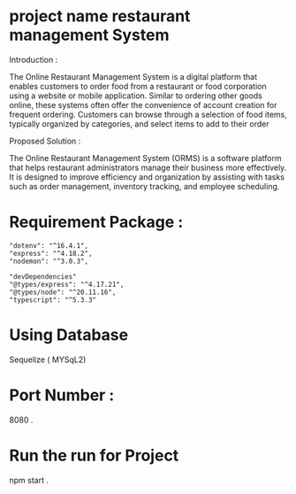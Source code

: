# project name restaurant management System 

Introduction  : 

The Online Restaurant Management System is a digital platform that enables customers to order food from a restaurant or food corporation using a website or mobile application. Similar to ordering other goods online, these systems often offer the convenience of account creation for frequent ordering. Customers can browse through a selection of food items, typically organized by categories, and select items to add to their order

Proposed Solution : 

The Online Restaurant Management System (ORMS) is a software platform that helps restaurant administrators manage their business more effectively. It is designed to improve efficiency and organization by assisting with tasks such as order management, inventory tracking, and employee scheduling.



# Requirement Package  : 
    "dotenv": "^16.4.1",
    "express": "^4.18.2",
    "nodemon": "^3.0.3",

    "devDependencies"
    "@types/express": "^4.17.21",
    "@types/node": "^20.11.16",
    "typescript": "^5.3.3"


# Using Database
Sequelize ( MYSqL2)

# Port Number : 
8080 .

# Run the run for Project 
npm start .






